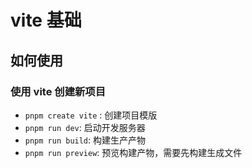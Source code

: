 # vite 基础

## 如何使用

### 使用 vite 创建新项目

- `pnpm create vite` : 创建项目模版
- `pnpm run dev`: 启动开发服务器
- `pnpm run build`: 构建生产产物
- `pnpm run preview`: 预览构建产物，需要先构建生成文件
